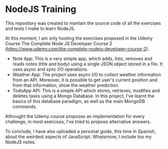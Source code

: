 # NodeJS Training

This repository was created to mantain the source code of all the exercises and tests I make to learn NodeJS.


At this moment, I am only hosting the exercises proposed in the Udemy Course  The Complete Node JS Developer Course 2 (https://www.udemy.com/the-complete-nodejs-developer-course-2).

* Note App: This is a very simple app, which adds, lists, removes and reads notes (title and body) using a single JSON object stored in a file. It uses async and sync I/O operations.
* Weather App: The project uses async I/O to collect weather information from an API. Moreover, it is possible to get user's current position and from that information, show the weather prediction.
* TodoApp API: This is a simple API which stores, retrieves, modifies and deletes tasks using a Mongo Database. In this project, I've learnt the basics of this database paradigm, as well as the main MongoDB commands.

Althought the Udemy course proposes an implementation for every challenge, in most exercises, I've tried to propose alternative answers.

To conclude, I have also uploaded a personal guide, this time in Spanish, about the weirdest aspects of JavaScript. Whatsmore, I include too my NodeJS notes.
